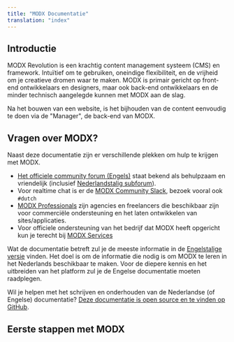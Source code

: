 ```yaml
---
title: "MODX Documentatie"
translation: "index"
---
```


## Introductie

MODX Revolution is een krachtig content management systeem (CMS) en framework. Intuïtief om te gebruiken, oneindige flexibiliteit, en de vrijheid om je creatieve dromen waar te maken. MODX is primair gericht op front-end ontwikkelaars en designers, maar ook back-end ontwikkelaars en de minder technisch aangelegde kunnen met MODX aan de slag. 

Na het bouwen van een website, is het bijhouden van de content eenvoudig te doen via de "Manager", de back-end van MODX.

## Vragen over MODX?

Naast deze documentatie zijn er verschillende plekken om hulp te krijgen met MODX. 

- [Het officiele community forum (Engels)](https://forums.modx.com) staat bekend als behulpzaam en vriendelijk (inclusief [Nederlandstalig subforum](https://forums.modx.com/board/108/dutch)).
- Voor realtime chat is er de [MODX Community Slack](https://modx.org), bezoek vooral ook `#dutch`
- [MODX Professionals](https://modx.com/professionals) zijn agencies en freelancers die beschikbaar zijn voor commerciële ondersteuning en het laten ontwikkelen van sites/applicaties. 
- Voor officiele ondersteuning van het bedrijf dat MODX heeft opgericht kun je terecht bij [MODX Services](https://modx.com/services/)

Wat de documentatie betreft zul je de meeste informatie in de [Engelstalige versie](/current/en/index) vinden. Het doel is om de informatie die nodig is om MODX te leren in het Nederlands beschikbaar te maken. Voor de diepere kennis en het uitbreiden van het platform zul je de Engelse documentatie moeten raadplegen. 

Wil je helpen met het schrijven en onderhouden van de Nederlandse (of Engelse) documentatie? [Deze documentatie is open source en te vinden op GitHub](https://github.com/Mark-H/Docs).

## Eerste stappen met MODX
